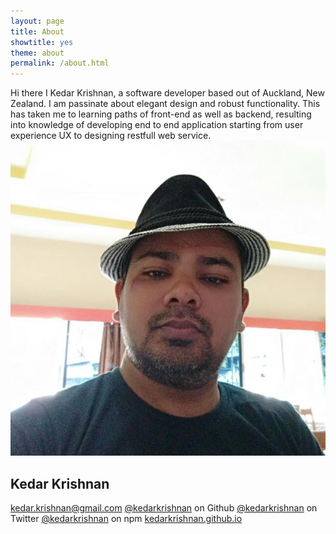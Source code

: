 ```yaml
---
layout: page
title: About
showtitle: yes
theme: about
permalink: /about.html
---
```

<div class="text-justify row col-md-9">
Hi there I Kedar Krishnan, a software developer based out of Auckland, New Zealand. I am passinate about elegant design and robust functionality. This has taken me to learning paths of front-end as well as backend, resulting into knowledge of developing end to end application starting from user experience UX to designing restfull web service.
</div>

<div class="card col-md-4" >
	<div class="text-center">
		<img src="./images/me.jpg" class="card-pic">
	</div>
	<div class="card-details">
		<h2 class="text-center">Kedar Krishnan</h2>
		<span class="card-info"> 
			<a href ="mailto:kedar.krishnan@gmail.com">kedar.krishnan@gmail.com</a>			
			<a href ="https://github.com/kedarkrishnan" target="_blank">@kedarkrishnan</a> on Github
			<a href ="https://twitter.com/kedarkrishnan" target="_blank">@kedarkrishnan</a> on Twitter
			<a href ="https://www.npmjs.com/~kedarkrishnan" target="_blank">@kedarkrishnan</a> on npm
			<a class="text-center" href ="http://kedarkrishnan.github.io">kedarkrishnan.github.io</a>
		</span>
	</div>
</div>